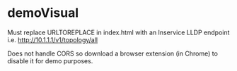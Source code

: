 # demoVisual

Must replace URLTOREPLACE in index.html with an Inservice LLDP endpoint i.e. http://10.1.1.1/v1/topology/all

Does not handle CORS so download a browser extension (in Chrome) to disable it for demo purposes.
